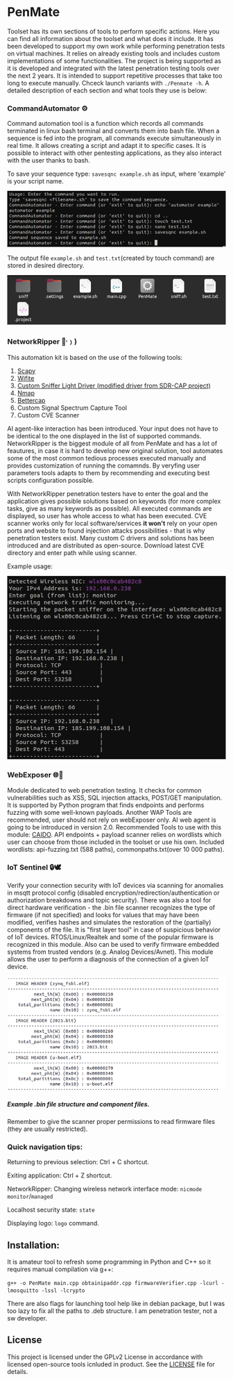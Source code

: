 # PenMate
<p>Toolset has its own sections of tools to perform specific actions. Here you can find all information about the toolset and what does it include. It has been developed to support my own work while performing penetration tests on virtual machines. It relies on already existing tools and includes custom implementations of some functionalities. The project is being supported as it is developed and integrated with the latest penetration testing tools over the next 2 years. It is intended to support repetitive processes that take too long to execute manually. Chceck launch variants with <code>./Penmate -h</code>. A detailed description of each section and what tools they use is below:</p>
<h3>CommandAutomator ⚙️</h3>
<p>Command automation tool is a function which records all commands terminated in linux bash terminal and converts them into bash file. When a sequence is fed into the program, all commands execute simultaneously in real time. It allows creating a script and adapt it to specific cases. It is possible to interact with other pentesting applications, as they also interact with the user thanks to bash.</p>
<p>To save your sequence type: <code>savesqnc example.sh</code> as input, where 'example' is your script name.</p>

![Screenshot](Screenshots/automatorExample.png)

<p>The output file <code>example.sh</code> and <code>test.txt</code>(created by touch command) are stored in desired directory.</p>

![Screenshot](Screenshots/AutomatorFiles.png)
<h3>NetworkRipper 🔪˒﹚)</h3>
<p>This automation kit is based on the use of the following tools:</p>
<ol>
  <li><a href="https://www.scapy.net">Scapy</a></li>
  <li><a href="https://github.com/derv82/wifite?tab=readme-ov-file">Wifite</a></li>
  <li><a href="https://github.com/csshark/sdr-cap/tree/main">Custom Sniffer Light Driver (modified driver from SDR-CAP project)</a></li>
  <li><a href="https://nmap.org/">Nmap</a></li>
  <li><a href="https://www.bettercap.org/">Bettercap</a></li>
  <li>Custom Signal Spectrum Capture Tool</li>
  <li>Custom CVE Scanner</li>
</ol>
<p>AI agent-like interaction has been introduced. Your input does not have to be identical to the one displayed in the list of supported commands. NetworkRipper is the biggest module of all from PenMate and has a lot of feautures, in case it is hard to develop new original solution, tool automates some of the most common tedious processes executed manually and provides customization of running the comamnds. By veryfing user parameters tools adapts to them by recommending and executing best scripts configuration possible.</p>
<p>With NetworkRipper penetration testers have to enter the goal and the application gives possible solutions based on keywords (for more complex tasks, give as many keywords as possible). All executed commands are displayed, so user has whole access to what has been executed. CVE scanner works only for local software/services <b>it won't</b> rely on your open ports and website to found injection attacks possibilities - that is why penetration testers exist. Many custom C drivers and solutions has been introduced and are distributed as open-source. Download latest CVE directory and enter path while using scanner. </p> 
<p>Example usage:</p>

![Screenshot](Screenshots/nripper.png)

<h3>WebExposer 🌐👾</h3>
<p>Module dedicated to web penetration testing. It checks for common vulnerabilities such as XSS, SQL injection attacks, POST/GET manipulation. It is supported by Python program that finds endpoints and performs fuzzing with some well-known payloads. Another WAP Tools are recommended, user should not rely on webExposer only. AI web agent is going to be introduced in version 2.0. Recommended Tools to use with this module: <a href="https://caido.io/">CAIDO</a>. API endpoints + payload scanner relies on wordlists which user can choose from those included in the toolset or use his own. Included wordlists: api-fuzzing.txt (588 paths), commonpaths.txt(over 10 000 paths).</p>

<h3>IoT Sentinel 🔒🕊️</h3>
<p>Verify your connection security with IoT devices via scanning for anomalies in msqtt protocol config (disabled encryption/redirection/authentication or authorization breakdowns and topic security). There was also a tool for direct hardware verification - the .bin file scanner recognizes the type of firmware (if not specified) and looks for values that may have been modified, verifies hashes and simulates the restoration of the (partially) components of the file. It is "first layer tool" in case of suspicious behavior of IoT devices. RTOS/Linux/Realtek and some of the popular firmware is recognized in this module. Also can be used to verify firmware embedded systems from trusted vendors (e.g. Analog Devices/Avnet). This module allows the user to perform a diagnosis of the connection of a given IoT device.</p>

![Screenshot](Screenshots/BOOTGEN-CHECK-RESULT.png)

##### Example .bin file structure and component files.

<p>Remember to give the scanner proper permissions to read firmware files (they are usually restricted).</p>

<h3>Quick navigation tips:</h3>
<p>Returning to previous selection: Ctrl + C shortcut.</p>
<p>Exiting application: Ctrl + Z shortcut.</p>
<p>NetworkRipper: Changing wireless network interface mode: <code>nicmode monitor</code>/<code>managed</code>
<p>Localhost security state: <code>state</code></p>
<p>Displaying logo: <code>logo</code> command.</p>
<h2>Installation:</h2>
<p>It is amateur tool to refresh some programming in Python and C++ so it requires manual compilation via g++:</p>
<code>g++ -o PenMate main.cpp obtainipaddr.cpp firmwareVerifier.cpp -lcurl -lmosquitto -lssl -lcrypto</code>
<p>There are also flags for launching tool help like in debian package, but I was too lazy to fix all the paths to .deb structure. I am penetration tester, not a sw developer.</p>

<h2>License</h2>
<p>This project is licensed under the GPLv2 License in accordance with licensed open-source tools icnluded in product. See the <a href="LICENSE">LICENSE</a> file for details.</p>
